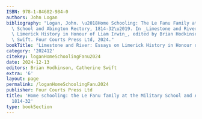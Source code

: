 ```yaml
---
ISBN: 978-1-84682-984-0
authors: John Logan
bibliography: "Logan, John. \u2018Home Schooling: The Le Fanu Family at the Military\
  \ School and Abington Rectory, 1814-32\u2019. In _Limestone and River: Essays on\
  \ Limerick History in Honour of Liam Irwin_, edited by Brian Hodkinson and Catherine\
  \ Swift. Four Courts Press Ltd, 2024."
bookTitle: 'Limestone and River: Essays on Limerick History in Honour of Liam Irwin'
category: '202412'
citekey: loganHomeSchoolingFanu2024
date: 2024-12-13
editors: Brian Hodkinson, Catherine Swift
extra: '6'
layout: page
permalink: /loganHomeSchoolingFanu2024
publisher: Four Courts Press Ltd
title: 'Home schooling: the Le Fanu family at the Military School and Abington Rectory,
  1814-32'
type: bookSection
---
```

